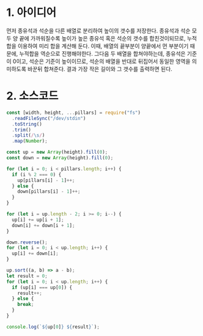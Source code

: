 # 1. 아이디어

먼저 종유석과 석순을 다른 배열로 분리하여 높이의 갯수를 저장한다. 종유석과 석순 모두 양 끝에 가까워질수록 높이가 높은 종유석 혹은 석순의 갯수를 합친것이되므로, 누적합을 이용하여 미리 합을 계산해 둔다. 이때, 배열의 끝부분이 양끝에서 먼 부분이기 때문에, 누적합을 역순으로 진행해야한다. 그다음 두 배열을 합쳐야하는데, 종유석은 기준이 0이고, 석순은 기준이 높이이므로, 석순의 배열을 반대로 뒤집어서 동일한 영역을 의미하도록 바꾼뒤 합쳐준다. 결과 가장 작은 길이와 그 갯수를 출력하면 된다.

# 2. 소스코드

```javascript
const [width, height, ...pillars] = require("fs")
  .readFileSync("/dev/stdin")
  .toString()
  .trim()
  .split(/\s/)
  .map(Number);

const up = new Array(height).fill(0);
const down = new Array(height).fill(0);

for (let i = 0; i < pillars.length; i++) {
  if (i % 2 === 0) {
    up[pillars[i] - 1]++;
  } else {
    down[pillars[i] - 1]++;
  }
}

for (let i = up.length - 2; i >= 0; i--) {
  up[i] += up[i + 1];
  down[i] += down[i + 1];
}

down.reverse();
for (let i = 0; i < up.length; i++) {
  up[i] += down[i];
}

up.sort((a, b) => a - b);
let result = 0;
for (let i = 0; i < up.length; i++) {
  if (up[i] === up[0]) {
    result++;
  } else {
    break;
  }
}

console.log(`${up[0]} ${result}`);
```
